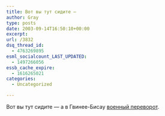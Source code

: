 ```yaml
---
title: Вот вы тут сидите —
author: Gray
type: posts
date: 2003-09-14T16:50:10+00:00
excerpt:
url: /3832
dsq_thread_id:
  - 4763269895
esml_socialcount_LAST_UPDATED:
  - 1497266056
essb_cache_expire:
  - 1616265021
categories:
  - Uncategorized

---
```








Вот вы тут сидите &#8212; а в Гвинее-Бисау <a href="http://www.korrespondent.net/main/78994/" target="_blank">военный переворот</a>.